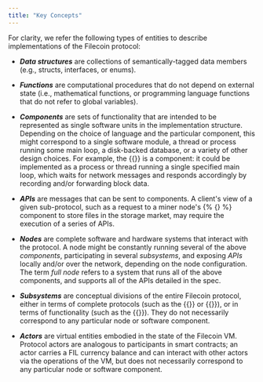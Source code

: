 ```yaml
---
title: "Key Concepts"
---
```


For clarity, we refer the following types of entities to describe implementations of the Filecoin protocol:

- **_Data structures_** are collections of semantically-tagged data members (e.g., structs, interfaces, or enums).

- **_Functions_** are computational procedures that do not depend on external state (i.e., mathematical functions,
  or programming language functions that do not refer to global variables).

- **_Components_** are sets of functionality that are intended to be represented as single software units
  in the implementation structure.
  Depending on the choice of language and the particular component, this might
  correspond to a single software module,
  a thread or process running some main loop, a disk-backed database, or a variety of other design choices.
  For example, the {{<sref block_syncer>}} is a component: it could be implemented
  as a process or thread running a single specified main loop, which waits for network messages
  and responds accordingly by recording and/or forwarding block data.

- **_APIs_** are messages that can be sent to components.
  A client's view of a given sub-protocol, such as a request to a miner node's
  {% {<sref storage_provider>} %} component to store files in the storage market,
  may require the execution of a series of APIs.

- **_Nodes_** are complete software and hardware systems that interact with the protocol.
  A node might be constantly running several of the above _components_, participating in several _subsystems_,
  and exposing _APIs_ locally and/or over the network,
  depending on the node configuration.
  The term _full node_ refers to a system that runs all of the above components, and supports all of the APIs detailed in the spec.

- **_Subsystems_** are conceptual divisions of the entire Filecoin protocol, either in terms of complete protocols
  (such as the {{<sref storage_market>}} or {{<sref retrieval_market>}}), or in terms of functionality
  (such as the {{<sref sys_vm>}}). They do not necessarily correspond to any particular node or software component.

- **_Actors_** are virtual entities embodied in the state of the Filecoin VM.
  Protocol actors are analogous to participants in smart contracts;
  an actor carries a FIL currency balance and can interact with other actors
  via the operations of the VM, but does not necessarily correspond to any particular node or software component.
